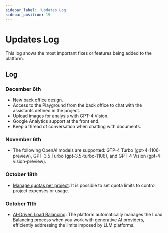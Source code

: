 ```yaml
---
sidebar_label: 'Updates Log'
sidebar_position: 19
---
```


# Updates Log

This log shows the most important fixes or features being added to the platform.

## Log

### December 6th

* New back office design.
* Access to the Playground from the back office to chat with the assistants defined in the project.
* Upload images for analysis with GPT-4 Vision.
* Google Analytics support at the front end.
* Keep a thread of conversation when chatting with documents.

### November 6th

* The following OpenAI models are supported: GTP-4 Turbo (gpt-4-1106-preview), GPT-3.5 Turbo (gpt-3.5-turbo-1106), and GPT-4 Vision (gpt-4-vision-preview).

### October 18th

* [Manage quotas per project](ManagingQuotasPerProject.md): It is possible to set quota limits to control project expenses
  or usage.

### October 11th

* [AI-Driven Load Balancing](AI-DrivenLoadBalancing.md): The platform automatically manages the Load Balancing process when you work with generative AI
  providers, efficiently addressing the limits imposed by LLM platforms.
